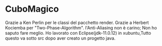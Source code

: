 # CuboMagico
Grazie a Ken Perlin per le classi del pacchetto render. 
Grazie a Herbert Kociemba per "Two-Phase-Algorithm".
l'Anti-Aliasing non è carino; Non ho saputo fare meglio.
Ho lavorato con Eclipse(jdk-11.0.12) in xubuntu,Tutto questo va sotto src dopo aver creato un progetto java.
